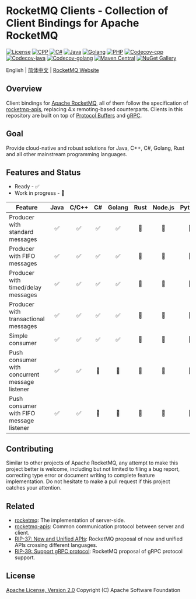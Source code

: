 # RocketMQ Clients - Collection of Client Bindings for Apache RocketMQ

[![License][license-image]][license-url]
[![CPP][cpp-image]][cpp-url]
[![C#][csharp-image]][csharp-url]
[![Java][java-image]][java-url]
[![Golang][golang-image]][golang-url]
[![PHP][php-image]][php-url]
[![Codecov-cpp][codecov-cpp-image]][codecov-url]
[![Codecov-java][codecov-java-image]][codecov-url]
[![Codecov-golang][codecov-golang-image]][codecov-url]
[![Maven Central][maven-image]][maven-url]
[![NuGet Gallery][nuget-image]][nuget-url]

English | [简体中文](README-CN.md) | [RocketMQ Website](https://rocketmq.apache.org/)

## Overview

Client bindings for [Apache RocketMQ](https://rocketmq.apache.org/), all of them follow the specification of [rocketmq-apis](https://github.com/apache/rocketmq-apis), replacing 4.x remoting-based counterparts. Clients in this repository are built on top of [Protocol Buffers](https://developers.google.com/protocol-buffers) and [gRPC](https://grpc.io/).

## Goal

Provide cloud-native and robust solutions for Java, C++, C#, Golang, Rust and all other mainstream programming languages.

## Features and Status

* Ready - ✅
* Work in progress - 🚧

| Feature                                        | Java  | C/C++ |  C#   | Golang | Rust  | Node.js | Python |
| ---------------------------------------------- | :---: | :---: | :---: | :----: | :---: | :-----: | :----: |
| Producer with standard messages                |   ✅   |   ✅   |   ✅   |   ✅    |   🚧   |    🚧    |   🚧    |
| Producer with FIFO messages                    |   ✅   |   ✅   |   ✅   |   ✅    |   🚧   |    🚧    |   🚧    |
| Producer with timed/delay messages             |   ✅   |   ✅   |   ✅   |   ✅    |   🚧   |    🚧    |   🚧    |
| Producer with transactional messages           |   ✅   |   ✅   |   ✅   |   ✅    |   🚧   |    🚧    |   🚧    |
| Simple consumer                                |   ✅   |   ✅   |   ✅   |   ✅    |   🚧   |    🚧    |   🚧    |
| Push consumer with concurrent message listener |   ✅   |   ✅   |   🚧   |   🚧    |   🚧   |    🚧    |   🚧    |
| Push consumer with FIFO message listener       |   ✅   |   ✅   |   🚧   |   🚧    |   🚧   |    🚧    |   🚧    |

## Contributing

Similar to other projects of Apache RocketMQ, any attempt to make this project better is welcome, including but not limited to filing a bug report, correcting type error or document writing to complete feature implementation. Do not hesitate to make a pull request if this project catches your attention.

## Related

* [rocketmq](https://github.com/apache/rocketmq): The implementation of server-side.
* [rocketmq-apis](https://github.com/apache/rocketmq-apis): Common communication protocol between server and client.
* [RIP-37: New and Unified APIs](https://shimo.im/docs/m5kv92OeRRU8olqX): RocketMQ proposal of new and unified APIs crossing different languages.
* [RIP-39: Support gRPC protocol](https://shimo.im/docs/gXqmeEPYgdUw5bqo): RocketMQ proposal of gRPC protocol support.

## License

[Apache License, Version 2.0](http://www.apache.org/licenses/LICENSE-2.0.html) Copyright (C) Apache Software Foundation

[license-image]: https://img.shields.io/badge/license-Apache%202-4EB1BA.svg
[license-url]: https://www.apache.org/licenses/LICENSE-2.0.html
[cpp-image]: https://github.com/apache/rocketmq-clients/actions/workflows/cpp_build.yml/badge.svg
[cpp-url]: https://github.com/apache/rocketmq-clients/actions/workflows/cpp_build.yml
[csharp-image]: https://github.com/apache/rocketmq-clients/actions/workflows/csharp_build.yml/badge.svg
[csharp-url]: https://github.com/apache/rocketmq-clients/actions/workflows/csharp_build.yml
[java-image]: https://github.com/apache/rocketmq-clients/actions/workflows/java_build.yml/badge.svg
[java-url]: https://github.com/apache/rocketmq-clients/actions/workflows/java_build.yml
[golang-image]: https://github.com/apache/rocketmq-clients/actions/workflows/golang_build.yml/badge.svg
[golang-url]: https://github.com/apache/rocketmq-clients/actions/workflows/golang_build.yml
[php-image]: https://github.com/apache/rocketmq-clients/actions/workflows/php_build.yml/badge.svg
[php-url]: https://github.com/apache/rocketmq-clients/actions/workflows/php_build.yml
[codecov-cpp-image]: https://img.shields.io/codecov/c/gh/apache/rocketmq-clients/master?flag=cpp&label=CPP%20Coverage&logo=codecov
[codecov-java-image]: https://img.shields.io/codecov/c/gh/apache/rocketmq-clients/master?flag=java&label=Java%20Coverage&logo=codecov
[codecov-golang-image]: https://img.shields.io/codecov/c/gh/apache/rocketmq-clients/master?flag=golang&label=Golang%20Coverage&logo=codecov
[codecov-url]: https://codecov.io/gh/apache/rocketmq-clients/branch/master/
[maven-image]: https://maven-badges.herokuapp.com/maven-central/org.apache.rocketmq/rocketmq-client-java/badge.svg
[maven-url]: https://maven-badges.herokuapp.com/maven-central/org.apache.rocketmq/rocketmq-client-java
[nuget-image]: https://img.shields.io/nuget/v/RocketMQ.Client.svg?label=nuget
[nuget-url]: https://www.nuget.org/packages/RocketMQ.Client/
